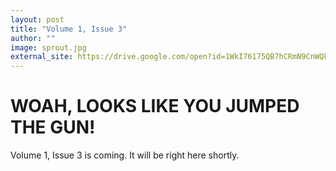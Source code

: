 ```yaml
---
layout: post
title: "Volume 1, Issue 3"
author: ""
image: sprout.jpg
external_site: https://drive.google.com/open?id=1WkI76175QB7hCRmN9CnWQkbL32-agBN4
---
```


# WOAH, LOOKS LIKE YOU JUMPED THE GUN!

Volume 1, Issue 3 is coming. It will be right here shortly.
